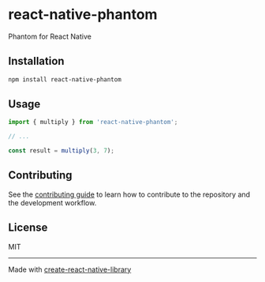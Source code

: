 # react-native-phantom

Phantom for React Native

## Installation

```sh
npm install react-native-phantom
```

## Usage


```js
import { multiply } from 'react-native-phantom';

// ...

const result = multiply(3, 7);
```


## Contributing

See the [contributing guide](CONTRIBUTING.md) to learn how to contribute to the repository and the development workflow.

## License

MIT

---

Made with [create-react-native-library](https://github.com/callstack/react-native-builder-bob)
